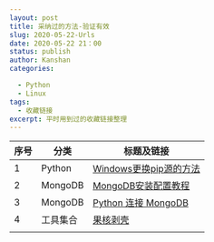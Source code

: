 ```yaml
---
layout: post
title: 采纳过的方法-验证有效
slug: 2020-05-22-Urls
date: 2020-05-22 21：00
status: publish
author: Kanshan
categories: 

  - Python
  - Linux
tags:
  - 收藏链接
excerpt: 平时用到过的收藏链接整理
---
```


| 序号 | 分类     | 标题及链接                                                   |
| ---- | -------- | ------------------------------------------------------------ |
| 1    | Python   | [Windows更换pip源的方法](https://www.jianshu.com/p/364146ade9be) |
| 2    | MongoDB  | [MongoDB安装配置教程](https://juejin.im/post/5d525b1af265da03b31bc2d5) |
| 3    | MongoDB  | [Python 连接 MongoDB](http://www.imooc.com/article/43478)    |
| 4    | 工具集合 | [果核剥壳](https://www.ghpym.com/)                           |
|      |          |                                                              |


